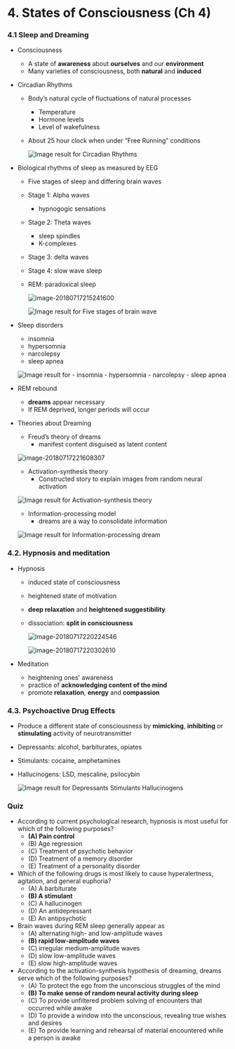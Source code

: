 # 4. States of Consciousness (Ch 4)

### 4.1 Sleep and Dreaming

- Consciousness

  - A state of **awareness** about **ourselves** and our **environment**
  - Many varieties of consciousness, both **natural** and **induced**

- Circadian Rhythms

  - Body’s natural cycle of fluctuations of natural processes

  	- Temperature
  	- Hormone levels
  	- Level of wakefulness

  - About 25 hour clock when under “Free Running” conditions

  	![Image result for Circadian Rhythms](assets/1200px-Biological_clock_human.svg.png)

- Biological rhythms of sleep as measured by EEG

  - Five stages of sleep and differing brain waves

  - Stage 1: Alpha waves

  	- hypnogogic sensations

  - Stage 2: Theta waves

  	- sleep spindles
  	- K-complexes

  - Stage 3: delta waves

  - Stage 4: slow wave sleep

  - REM: paradoxical sleep

  	![image-20180717215241600](assets/image-20180717215241600.png)

  	![Image result for Five stages of brain wave](assets/d7750ac6c89321ac28e358b269e5d3f9.jpg)

- Sleep disorders

  - insomnia
  - hypersomnia
  -  narcolepsy
  - sleep apnea

  ![Image result for - insomnia - hypersomnia -  narcolepsy - sleep apnea](assets/5-Common-Types-of-Sleep-Disorders.png)

- REM rebound

  - **dreams** appear necessary
  - If REM deprived, longer periods will occur

- Theories about Dreaming

  - Freud’s theory of dreams
    - manifest content disguised as latent content

  ![image-20180717221608307](assets/image-20180717221608307.png)

  - Activation-synthesis theory
    - Constructed story to explain images from random neural activation

  ![Image result for Activation-synthesis theory](assets/dreamActSyn.gif)

  - Information-processing model
    - dreams are a way to consolidate information

  ![Image result for Information-processing dream](assets/3-information-processing-theory-n.jpg)

### 4.2. Hypnosis and meditation

- Hypnosis

	-  induced state of consciousness

	- heightened state of motivation

	- **deep relaxation** and **heightened suggestibility**

	- dissociation: **split in consciousness**

		![image-20180717220224546](assets/image-20180717220224546.png)

		![image-20180717220302610](assets/image-20180717220302610.png)

- Meditation

	- heightening ones' awareness
	-  practice of **acknowledging content of the mind**
	- promote **relaxation**, **energy** and **compassion**

### 4.3. Psychoactive Drug Effects

- Produce a different state of consciousness by **mimicking**, **inhibiting** or **stimulating** activity of neurotransmitter

- Depressants: alcohol, barbiturates, opiates

- Stimulants: cocaine, amphetamines

- Hallucinogens: LSD, mescaline, psilocybin

	![Image result for Depressants Stimulants Hallucinogens](assets/C9AShxNV0AAefRF.jpg)

### Quiz

- According to current psychological research, hypnosis is most useful for which of the following purposes?
	- **(A) Pain control**
	- (B) Age regression
	- (C) Treatment of psychotic behavior
	- (D) Treatment of a memory disorder
	- (E) Treatment of a personality disorder
- Which of the following drugs is most likely to cause hyperalertness, agitation, and general euphoria?
	- (A) A barbiturate
	- **(B) A stimulant**
	- (C) A hallucinogen
	- (D) An antidepressant
	- (E) An antipsychotic
- Brain waves during REM sleep generally appear as
	- (A) alternating high- and low-amplitude waves
	- **(B) rapid low-amplitude waves**
	- (C) irregular medium-amplitude waves
	- (D) slow low-amplitude waves
	- (E) slow high-amplitude waves
- According to the activation-synthesis hypothesis of dreaming, dreams serve which of the following purposes?
	- (A) To protect the ego from the unconscious struggles of the mind
	- **(B) To make sense of random neural activity during sleep**
	- (C) To provide unfiltered problem solving of encounters that occurred while awake
	- (D) To provide a window into the unconscious, revealing true wishes and desires
	- (E) To provide learning and rehearsal of material encountered while a person is awake